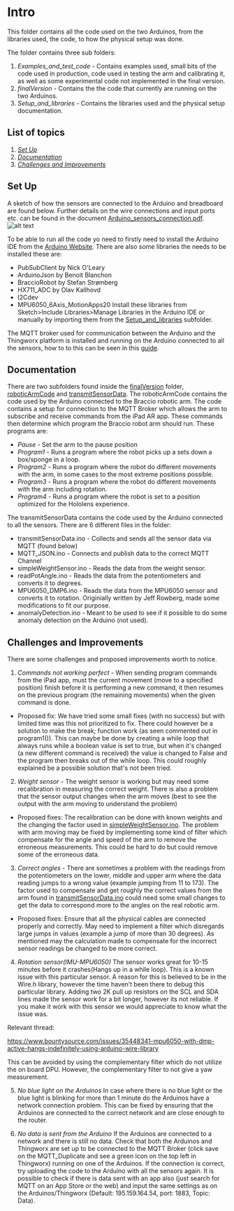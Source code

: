 # Intro
This folder contains all the code used on the two Arduinos, from the libraries used, the code, to how the physical setup was done.

The folder contains three sub folders:
1. *Examples_and_test_code* - Contains examples used, small bits of the code used in production, code used in testing the arm and calibrating it, as well as some experimental code not implemented in the final version.
2. *finalVersion* - Contains the the code that currently are running on the two Arduinos.
3. *Setup_and_libraries* - Contains the libraries used and the physical setup documentation.

## List of topics
1. [*Set Up*](#of1)
2. [*Documentation*](#of2)
3. [*Challenges and Improvements*](#of3)


<a name="of1"></a>
## Set Up
A sketch of how the sensors are connected to the Arduino and breadboard are found below. Further details on the wire connections and input ports etc. can be found in the document [Arduino_sensors_connection.pdf](https://github.com/EDRoMedeso/Summer-Intern-Project-2019/tree/master/Arduino/Setup_and_libraries/Arduino_sensors_connection.pdf).
![alt text](https://github.com/EDRoMedeso/Summer-Intern-Project-2019/blob/master/Arduino/Setup_and_libraries/sensor_setup_png.png)

To be able to run all the code yo need to firstly need to install the Arduino IDE from the [Arduino Website](https://www.arduino.cc/en/Main/Software).
There are also some libraries the needs to be installed these are:
- PubSubClient by Nick O'Leary
- ArduinoJson by Benoit Blanchon
- BraccioRobot by Stefan Strømberg
- HX711_ADC by Olav Kallhovd
- I2Cdev
- MPU6050_6Axis_MotionApps20
Install these libraries from Sketch>Include Libraries>Manage Libraries in the Arduino IDE or manually by importing them from the [Setup_and_libraries](https://github.com/EDRoMedeso/Summer-Intern-Project-2019/tree/master/Arduino/Setup_and_libraries) subfolder.

The MQTT broker used for communication between the Arduino and the Thingworx platform is installed and running on the Arduino connected to all the sensors, how to to this can be seen in this [guide](https://www.youtube.com/watch?v=rL7dV3rNpGU).
<a name="of2"></a>
## Documentation
There are two subfolders found inside the [finalVersion](https://github.com/EDRoMedeso/Summer-Intern-Project-2019/tree/master/Arduino/finalVersion) folder, [roboticArmCode](https://github.com/EDRoMedeso/Summer-Intern-Project-2019/tree/master/Arduino/finalVersion/roboticArmCode) and [transmitSensorData](https://github.com/EDRoMedeso/Summer-Intern-Project-2019/tree/master/Arduino/finalVersion/transmitSensorData).
The roboticArmCode contains the code used by the Arduino connected to the Braccio robotic arm. The code contains a setup for connection to the MQTT Broker which allows the arm to subscribe and receive commands from the iPad AR app. These commands then determine which program the Braccio robot arm should run. These programs are:
- *Pause* - Set the arm to the pause position  
- *Program1* - Runs a program where the robot picks up a sets down a box/sponge in a loop.
- *Program2* - Runs a program where the robot do different movements with the arm, in some cases to the most extreme positions possible.
- *Program3* - Runs a program where the robot do different movements with the arm including rotation.
- *Program4* - Runs a program where the robot is set to a position optimized for the Hololens experience.

The transmitSensorData contains the code used by the Arduino connected to all the sensors. There are 6 different files in the folder:
- transmitSensorData.ino - Collects and sends all the sensor data via MQTT (found below)
- MQTT_JSON.ino - Connects and publish data to the correct MQTT Channel
- simpleWeightSensor.ino - Reads the data from the weight sensor.
- readPotAngle.ino - Reads the data from the potentiometers and converts it to degrees.
- MPU6050_DMP6.ino - Reads the data from the MPU6050 sensor and converts it to rotation. Originially written by Jeff Rowberg, made some modifications to fit our purpose.
- anomalyDetection.ino - Meant to be used to see if it possible to do some anomaly detection on the Arduino (not used).


<a name="of3"></a>
## Challenges and Improvements
There are some challenges and proposed improvements worth to notice.
1. *Commands not working perfect* - When sending program commands from the iPad app, must the current movement (move to a specified position) finish before it is performing a new command, it then resumes on the previous program (the remaining movements) when the given command is done.
- Proposed fix: We have tried some small fixes (with no success) but with limited time was this not prioritized to fix. There could however be a solution to make the break; function work (as seen commented out in program1()). This can maybe be done by creating a while loop that always runs while a boolean value is set to true, but when it's changed (a new different command is received) the value is changed to False and the program then breaks out of the while loop. This could roughly explained be a possible solution that's not been tried.

2. *Weight sensor* - The weight sensor is working but may need some recalibration in measuring the correct weight. There is also a problem that the sensor output changes when the arm moves (best to see the output with the arm moving to understand the problem)
- Proposed fixes: The recalibration can be done with known weights and the changing the factor used in [simpleWeightSensor.ino](https://github.com/EDRoMedeso/Summer-Intern-Project-2019/tree/master/Arduino/finalVersion/transmitSensorData/simpleWeightSensor.ino). The problem with arm moving may be fixed by implementing some kind of filter which compensate for the angle and speed of the arm to remove the erroneous measurements. This could be hard to do but could remove some of the erroneous data.

3. *Correct angles* - There are sometimes a problem with the readings from the potentiometers on the lower, middle and upper arm where the data reading jumps to a wrong value (example jumping from 11 to 173). The factor used to compensate and get roughly the correct values from the arm found in [transmitSensorData.ino](https://github.com/EDRoMedeso/Summer-Intern-Project-2019/tree/master/Arduino/finalVersion/transmitSensorData/transmitSensorData.ino) could need some small changes to get the data to correspond more to the angles on the real robotic arm.
- Proposed fixes: Ensure that all the physical cables are connected properly and correctly. May need to implement a filter which disregards large jumps in values (example a jump of more than 30 degrees). As mentioned may the calculation made to compensate for the incorrect sensor readings be changed to be more correct.

4. *Rotation sensor(IMU-MPU6050)*
The sensor works great for 10-15 minutes before it crashes(Hangs up in a while loop). This is a known issue with this particular sensor. A reason for this is believed to be in the Wire.h library, however the time haven’t been there to debug this particular library.
Adding two 2K pull up resistors on the SCL and SDA lines made the sensor work for a bit longer, however its not reliable. If you make it work with this sensor we would appreciate to know what the issue was.

Relevant thread:

https://www.bountysource.com/issues/35448341-mpu6050-with-dmp-active-hangs-indefinitely-using-arduino-wire-library

This can be avoided by using the complementary filter which do not utilize the on board DPU. However, the complementary filter to not give a yaw measurement. 

5. *No blue light on the Arduinos*
In case where there is no blue light or the blue light is blinking for more than 1 minute do the Arduinos have a network connection problem. This can be fixed by ensuring that the Arduinos are connected to the correct network and are close enough to the router. 

6. *No data is sent from the Arduino*
If the Arduinos are connected to a network and there is still no data. Check that both the Arduinos and Thingworx are set up to be connected to the MQTT Broker (click save on the MQTT_Duplicate and see a green icon on the top left in Thingworx) running on one of the Arduinos. If the connection is correct, try uploading the code to the Arduino with all the sensors again. It is possible to check if there is data sent with an app also (just search for MQTT on an App Store or the web) and input the same settings as on the Arduinos/Thingworx (Default: 195.159.164.54, port: 1883, Topic: Data).


